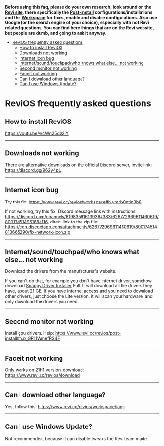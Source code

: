 **Before using this faq, please do your own research, look around on the [Revi site](https://www.revi.cc/), there specifically the [Post-install](https://www.revi.cc/revios/post-install) configurations/installations and the [Workspace](https://www.revi.cc/revios/workspace) for fixes, enable and disable configurations. Also use Google (or the search engine of your choice), especially with not Revi related questions. You can find here things that are on the Revi website, but people are dumb, and going to ask it anyway.**

- [ReviOS frequently asked questions](#revios-frequently-asked-questions)
  - [How to install ReviOS](#how-to-install-revios)
  - [Downloads not working](#downloads-not-working)
  - [Internet icon bug](#internet-icon-bug)
  - [Internet/sound/touchpad/who knows what else... not working](#internetsoundtouchpadwho-knows-what-else-not-working)
  - [Second monitor not working](#second-monitor-not-working)
  - [Faceit not working](#faceit-not-working)
  - [Can I download other language?](#can-i-download-other-language)
  - [Can I use Windows Update?](#can-i-use-windows-update)

# ReviOS frequently asked questions

## How to install ReviOS
https://youtu.be/w4Wn25d02iY

---

## Downloads not working
There are alternative downloads on the official Discord server, invite link: https://discord.gg/962y4pU

---

## Internet icon bug
Try this fix: https://www.revi.cc/revios/workspace#h.ym4x0ntin3b8

If not working, try this fix, Discord message link with instructions: https://discord.com/channels/619835916139364383/626772969611460619/800174514951684116, direct link to the zip file: https://cdn.discordapp.com/attachments/626772969611460619/800174514813665290/fix-network-icon.zip

---

## Internet/sound/touchpad/who knows what else... not working
Download the drivers from the manufacturer's website.

If you can't do that, for example you don't have internet driver, somehow download [Snappy Driver Installer](https://sdi-tool.org/) Full. It will download all the drivers they have, about 21 GB. If you have internet access and you need to download other drivers, just choose the Lite version, it will scan your hardware, and only download the drivers you need.

---

## Second monitor not working
Install gpu drivers. Help: https://www.revi.cc/revios/post-install#h.p_GR11WmefRS4F

---

## Faceit not working
Only works on 21H1 version, download: https://www.revi.cc/revios/download

---

## Can I download other language?
Yes, follow this: https://www.revi.cc/revios/workspace/lang


---

## Can I use Windows Update?
Not recommended, because it can disable tweaks the Revi team made.
